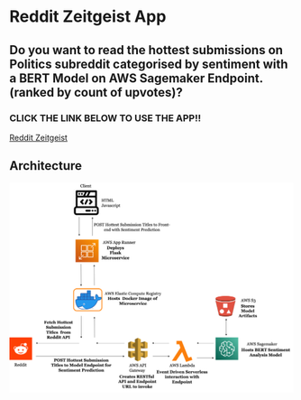 # Reddit Zeitgeist App

## Do you want to read the hottest submissions on Politics subreddit categorised by sentiment with a BERT Model on AWS Sagemaker Endpoint. (ranked by count of upvotes)?

### CLICK THE LINK BELOW TO USE THE APP!!

<p><a href="https://9t7m2t6mnz.us-east-1.awsapprunner.com">Reddit Zeitgeist</a></p>

## Architecture
![app architecture](https://github.com/johnowusuduah/reddit-zeitgeist-app/blob/main/architecture/rz-architecture.png)
